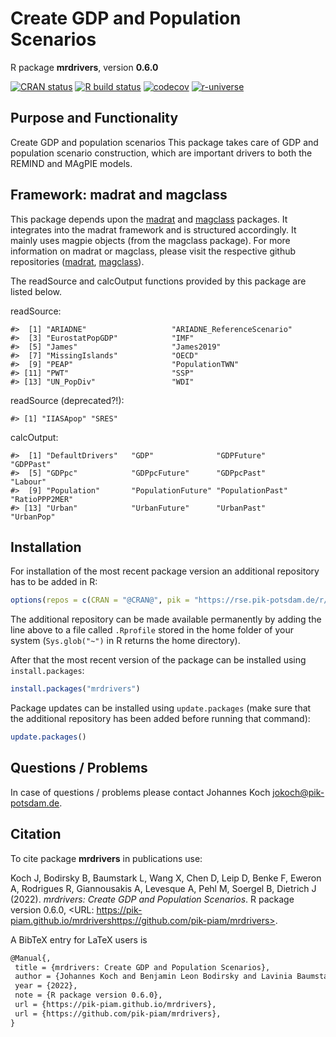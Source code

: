 # Create GDP and Population Scenarios

R package **mrdrivers**, version **0.6.0**

[![CRAN status](https://www.r-pkg.org/badges/version/mrdrivers)](https://cran.r-project.org/package=mrdrivers)  [![R build status](https://pik-piam.github.io/mrdrivers/workflows/check/badge.svg)](https://pik-piam.github.io/mrdrivers/actions) [![codecov](https://codecov.io/gh/mrdrivers/branch/master/graph/badge.svg)](https://app.codecov.io/gh/mrdrivers) [![r-universe](https://pik-piam.r-universe.dev/badges/mrdrivers)](https://pik-piam.r-universe.dev/ui#builds)

## Purpose and Functionality

Create GDP and population scenarios
    This package takes care of GDP and population scenario construction, which are important drivers
    to both the REMIND and MAgPIE models.

<!-- README.md is generated from README.Rmd. Please edit that file -->
<!-- # mrdrivers -->
<!-- badges: start -->
<!-- [![lucode2-check](https://github.com/pik-piam/mrdrivers/actions/workflows/lucode2-check.yaml/badge.svg)](https://github.com/pik-piam/mrdrivers/actions/workflows/lucode2-check.yaml) -->
<!-- [![Lifecycle: stable](https://img.shields.io/badge/lifecycle-stable-bright_green.svg)](https://lifecycle.r-lib.org/articles/stages.html#stable) -->
<!-- [![Codecov test coverage](https://codecov.io/gh/pik-piam/mrdrivers/branch/main/graph/badge.svg)](https://app.codecov.io/gh/pik-piam/mrdrivers?branch=main) -->
<!-- badges: end -->
<!-- The goal of **mrdrivers** is to handle the construction of GDP, GDP per capita, Population and Urbanization scenarios: all of which are important drivers to the REMIND and MAgPIE models. -->
<!-- ## Installation -->
<!-- ```{r, eval=FALSE} -->
<!-- # From the PIK rse-server -->
<!-- install.packages("mrdrivers", repos = "https://rse.pik-potsdam.de/r/packages") -->
<!-- # or from Github -->
<!-- remotes::install_github("pik-piam/mrdrivers") -->
<!-- ``` -->

## Framework: madrat and magclass

This package depends upon the
[madrat](https://github.com/pik-piam/madrat#readme) and
[magclass](https://github.com/pik-piam/magclass#readme) packages. It
integrates into the madrat framework and is structured accordingly. It
mainly uses magpie objects (from the magclass package). For more
information on madrat or magclass, please visit the respective github
repositories ([madrat](https://github.com/pik-piam/madrat#readme),
[magclass](https://github.com/pik-piam/magclass#readme)).

The readSource and calcOutput functions provided by this package are
listed below.

readSource:

    #>  [1] "ARIADNE"                   "ARIADNE_ReferenceScenario"
    #>  [3] "EurostatPopGDP"            "IMF"                      
    #>  [5] "James"                     "James2019"                
    #>  [7] "MissingIslands"            "OECD"                     
    #>  [9] "PEAP"                      "PopulationTWN"            
    #> [11] "PWT"                       "SSP"                      
    #> [13] "UN_PopDiv"                 "WDI"

readSource (deprecated?!):

    #> [1] "IIASApop" "SRES"

calcOutput:

    #>  [1] "DefaultDrivers"   "GDP"              "GDPFuture"        "GDPPast"         
    #>  [5] "GDPpc"            "GDPpcFuture"      "GDPpcPast"        "Labour"          
    #>  [9] "Population"       "PopulationFuture" "PopulationPast"   "RatioPPP2MER"    
    #> [13] "Urban"            "UrbanFuture"      "UrbanPast"        "UrbanPop"

## Installation

For installation of the most recent package version an additional repository has to be added in R:

```r
options(repos = c(CRAN = "@CRAN@", pik = "https://rse.pik-potsdam.de/r/packages"))
```
The additional repository can be made available permanently by adding the line above to a file called `.Rprofile` stored in the home folder of your system (`Sys.glob("~")` in R returns the home directory).

After that the most recent version of the package can be installed using `install.packages`:

```r 
install.packages("mrdrivers")
```

Package updates can be installed using `update.packages` (make sure that the additional repository has been added before running that command):

```r 
update.packages()
```

## Questions / Problems

In case of questions / problems please contact Johannes Koch <jokoch@pik-potsdam.de>.

## Citation

To cite package **mrdrivers** in publications use:

Koch J, Bodirsky B, Baumstark L, Wang X, Chen D, Leip D, Benke F, Eweron A, Rodrigues R, Giannousakis A, Levesque A, Pehl M, Soergel B, Dietrich J (2022). _mrdrivers: Create GDP and Population Scenarios_. R package version 0.6.0, <URL: https://pik-piam.github.io/mrdrivershttps://github.com/pik-piam/mrdrivers>.

A BibTeX entry for LaTeX users is

 ```latex
@Manual{,
  title = {mrdrivers: Create GDP and Population Scenarios},
  author = {Johannes Koch and Benjamin Leon Bodirsky and Lavinia Baumstark and Xiaoxi Wang and David Chen and Deborra Leip and Falk Benke and Araujo Eweron and Renato Rodrigues and Anastasis Giannousakis and Antoine Levesque and Michaja Pehl and Bjoern Soergel and Jan Philipp Dietrich},
  year = {2022},
  note = {R package version 0.6.0},
  url = {https://pik-piam.github.io/mrdrivers},
  url = {https://github.com/pik-piam/mrdrivers},
}
```
